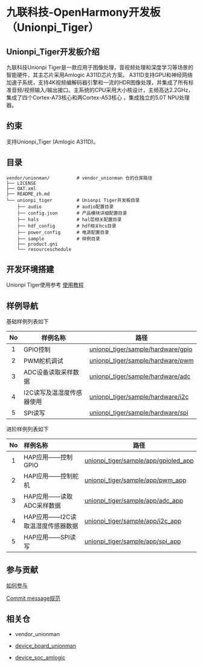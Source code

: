 # 九联科技-OpenHarmony开发板（Unionpi_Tiger）

## Unionpi_Tiger开发板介绍

九联科技Unionpi Tiger是一款应用于图像处理，音视频处理和深度学习等场景的智能硬件，其主芯片采用Amlogic A311D芯片方案。 A311D支持GPU和神经网络加速子系统，支持4K视频编解码器引擎和一流的HDR图像处理，并集成了所有标准音频/视频输入/输出接口。主系统的CPU采用大小核设计，主频高达2.2GHz，集成了四个Cortex-A73核心和两Cortex-A53核心 ，集成独立的5.0T NPU处理器。

## 约束

支持Unionpi_Tiger (Amlogic A311D)。

## 目录

```
vendor/unionman/          # vendor_unionman 仓的仓库路径
├── LICENSE
├── OAT.xml
├── README_zh.md
└── unionpi_tiger         # Unionpi Tiger开发板目录
    ├── audio             # audio配置目录
    ├── config.json       # 产品模块详细配置目录
    ├── hals              # hal层相关配置目录
    ├── hdf_config        # hdf相关hcs目录
    ├── power_config      # 电源配置目录
    ├── sample			  # 样例目录
    ├── product.gni
    └── resourceschedule
```

## 开发环境搭建

Unionpi Tiger使用参考 [使用教程](https://gitee.com/openharmony/device_board_unionman/blob/master/unionpi_tiger/README_zh.md)

## 样例导航

基础样例列表如下

|  No  | 样例名称                  | 路径                                                         |
| :--: | ------------------------- | ------------------------------------------------------------ |
|  1   | GPIO控制                  | [unionpi_tiger/sample/hardware/gpio](https://gitee.com/openharmony/vendor_unionman/tree/master/unionpi_tiger/sample/hardware/gpio) |
|  2   | PWM舵机调试               | [unionpi_tiger/sample/hardware/pwm](https://gitee.com/openharmony/vendor_unionman/tree/master/unionpi_tiger/sample/hardware/pwm) |
|  3   | ADC设备读取采样数据       | [unionpi_tiger/sample/hardware/adc](https://gitee.com/openharmony/vendor_unionman/tree/master/unionpi_tiger/sample/hardware/adc) |
|  4   | I2C读写及温湿度传感器使用 | [unionpi_tiger/sample/hardware/i2c](https://gitee.com/openharmony/vendor_unionman/tree/master/unionpi_tiger/sample/hardware/i2c) |
|  5   | SPI读写                   | [unionpi_tiger/sample/hardware/spi](https://gitee.com/openharmony/vendor_unionman/tree/master/unionpi_tiger/sample/hardware/spi) |

进阶样例列表如下

|  No  | 样例名称                         | 路径                                                         |
| :--: | :------------------------------- | ------------------------------------------------------------ |
|  1   | HAP应用——控制GPIO                | [unionpi_tiger/sample/app/gpioled_app](https://gitee.com/openharmony/vendor_unionman/tree/master/unionpi_tiger/sample/app/gpioled_app) |
|  2   | HAP应用——控制舵机                | [unionpi_tiger/sample/app/pwm_app](https://gitee.com/openharmony/vendor_unionman/tree/master/unionpi_tiger/sample/app/pwm_app) |
|  3   | HAP应用——读取ADC采样数据         | [unionpi_tiger/sample/app/adc_app](https://gitee.com/openharmony/vendor_unionman/tree/master/unionpi_tiger/sample/app/adc_app) |
|  4   | HAP应用——I2C读取温湿度传感器数据 | [unionpi_tiger/sample/app/i2c_app](https://gitee.com/openharmony/vendor_unionman/tree/master/unionpi_tiger/sample/app/i2c_app) |
|  5   | HAP应用——SPI读写                 | [unionpi_tiger/sample/app/spi_app](https://gitee.com/openharmony/vendor_unionman/tree/master/unionpi_tiger/sample/app/spi_app) |

## 参与贡献

[如何参与](https://gitee.com/openharmony/docs/blob/HEAD/zh-cn/contribute/%E5%8F%82%E4%B8%8E%E8%B4%A1%E7%8C%AE.md)

[Commit message规范](https://gitee.com/openharmony/device_qemu/wikis/Commit%20message%E8%A7%84%E8%8C%83?sort_id=4042860)

## 相关仓

- vendor_unionman

- [device_board_unionman](https://gitee.com/openharmony/device_board_unionman)

- [device_soc_amlogic](https://gitee.com/openharmony/device_soc_amlogic)
